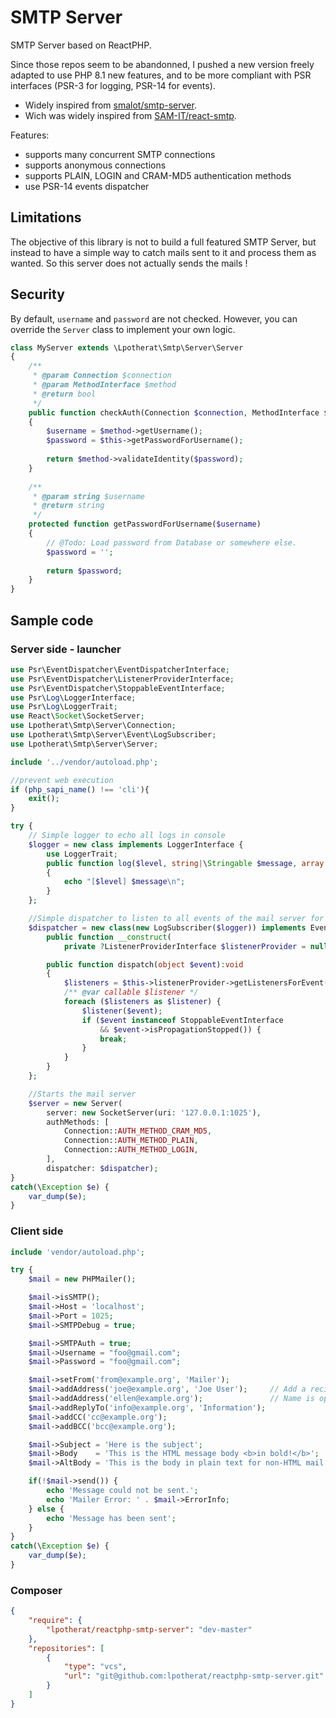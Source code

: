 # SMTP Server

SMTP Server based on ReactPHP.

Since those repos seem to be abandonned, I pushed a new version freely adapted to use PHP 8.1
new features, and to be more compliant with PSR interfaces (PSR-3 for logging, PSR-14 for events).
* Widely inspired from [smalot/smtp-server](https://github.com/smalot/smtp-server).
* Wich was widely inspired from [SAM-IT/react-smtp](https://github.com/SAM-IT/react-smtp).


Features:
* supports many concurrent SMTP connections
* supports anonymous connections
* supports PLAIN, LOGIN and CRAM-MD5 authentication methods
* use PSR-14 events dispatcher

## Limitations 

The objective of this library is not to build a full featured SMTP Server, but instead to have a simple 
way to catch mails sent to it and process them as wanted.
So this server does not actually sends the mails !

## Security

By default, `username` and `password` are not checked. However, you can override the `Server` class to implement your own logic.

````php
class MyServer extends \Lpotherat\Smtp\Server\Server
{
    /**
     * @param Connection $connection
     * @param MethodInterface $method
     * @return bool
     */
    public function checkAuth(Connection $connection, MethodInterface $method)
    {
        $username = $method->getUsername();
        $password = $this->getPasswordForUsername();
    
        return $method->validateIdentity($password);
    }
    
    /**
     * @param string $username
     * @return string
     */
    protected function getPasswordForUsername($username)
    {
        // @Todo: Load password from Database or somewhere else.
        $password = '';
    
        return $password;
    }
}
````

## Sample code

### Server side - launcher

````php
use Psr\EventDispatcher\EventDispatcherInterface;
use Psr\EventDispatcher\ListenerProviderInterface;
use Psr\EventDispatcher\StoppableEventInterface;
use Psr\Log\LoggerInterface;
use Psr\Log\LoggerTrait;
use React\Socket\SocketServer;
use Lpotherat\Smtp\Server\Connection;
use Lpotherat\Smtp\Server\Event\LogSubscriber;
use Lpotherat\Smtp\Server\Server;

include '../vendor/autoload.php';

//prevent web execution
if (php_sapi_name() !== 'cli'){
    exit();
}

try {
    // Simple logger to echo all logs in console
    $logger = new class implements LoggerInterface {
        use LoggerTrait;
        public function log($level, string|\Stringable $message, array $context = []): void
        {
            echo "[$level] $message\n";
        }
    };

    //Simple dispatcher to listen to all events of the mail server for logging
    $dispatcher = new class(new LogSubscriber($logger)) implements EventDispatcherInterface{
        public function __construct(
            private ?ListenerProviderInterface $listenerProvider = null){}

        public function dispatch(object $event):void
        {
            $listeners = $this->listenerProvider->getListenersForEvent($event);
            /** @var callable $listener */
            foreach ($listeners as $listener) {
                $listener($event);
                if ($event instanceof StoppableEventInterface
                    && $event->isPropagationStopped()) {
                    break;
                }
            }
        }
    };

    //Starts the mail server
    $server = new Server(
        server: new SocketServer(uri: '127.0.0.1:1025'),
        authMethods: [
            Connection::AUTH_METHOD_CRAM_MD5,
            Connection::AUTH_METHOD_PLAIN,
            Connection::AUTH_METHOD_LOGIN,
        ],
        dispatcher: $dispatcher);
}
catch(\Exception $e) {
    var_dump($e);
}
````

### Client side

````php
include 'vendor/autoload.php';

try {
    $mail = new PHPMailer();

    $mail->isSMTP();
    $mail->Host = 'localhost';
    $mail->Port = 1025;
    $mail->SMTPDebug = true;

    $mail->SMTPAuth = true;
    $mail->Username = "foo@gmail.com";
    $mail->Password = "foo@gmail.com";

    $mail->setFrom('from@example.org', 'Mailer');
    $mail->addAddress('joe@example.org', 'Joe User');     // Add a recipient
    $mail->addAddress('ellen@example.org');               // Name is optional
    $mail->addReplyTo('info@example.org', 'Information');
    $mail->addCC('cc@example.org');
    $mail->addBCC('bcc@example.org');

    $mail->Subject = 'Here is the subject';
    $mail->Body    = 'This is the HTML message body <b>in bold!</b>';
    $mail->AltBody = 'This is the body in plain text for non-HTML mail clients';

    if(!$mail->send()) {
        echo 'Message could not be sent.';
        echo 'Mailer Error: ' . $mail->ErrorInfo;
    } else {
        echo 'Message has been sent';
    }
}
catch(\Exception $e) {
    var_dump($e);
}
````

### Composer

````json
{
    "require": {
        "lpotherat/reactphp-smtp-server": "dev-master"
    },
    "repositories": [
        {
            "type": "vcs",
            "url": "git@github.com:lpotherat/reactphp-smtp-server.git"
        }
    ]
}
````
